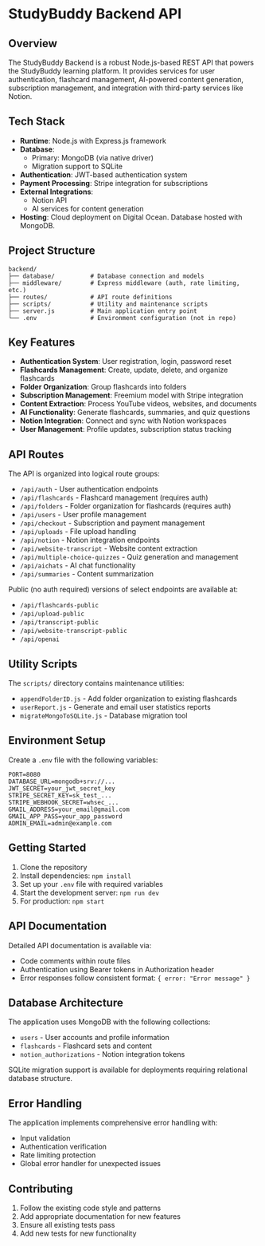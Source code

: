 # StudyBuddy Backend API

## Overview

The StudyBuddy Backend is a robust Node.js-based REST API that powers the StudyBuddy learning platform. It provides services for user authentication, flashcard management, AI-powered content generation, subscription management, and integration with third-party services like Notion.

## Tech Stack

- **Runtime**: Node.js with Express.js framework
- **Database**: 
  - Primary: MongoDB (via native driver)
  - Migration support to SQLite
- **Authentication**: JWT-based authentication system
- **Payment Processing**: Stripe integration for subscriptions
- **External Integrations**:
  - Notion API
  - AI services for content generation
- **Hosting**: Cloud deployment on Digital Ocean. Database hosted with MongoDB.

## Project Structure

```
backend/
├── database/          # Database connection and models
├── middleware/        # Express middleware (auth, rate limiting, etc.)
├── routes/            # API route definitions
├── scripts/           # Utility and maintenance scripts
├── server.js          # Main application entry point
└── .env               # Environment configuration (not in repo)
```

## Key Features

- **Authentication System**: User registration, login, password reset
- **Flashcards Management**: Create, update, delete, and organize flashcards
- **Folder Organization**: Group flashcards into folders
- **Subscription Management**: Freemium model with Stripe integration
- **Content Extraction**: Process YouTube videos, websites, and documents
- **AI Functionality**: Generate flashcards, summaries, and quiz questions
- **Notion Integration**: Connect and sync with Notion workspaces
- **User Management**: Profile updates, subscription status tracking

## API Routes

The API is organized into logical route groups:

- `/api/auth` - User authentication endpoints
- `/api/flashcards` - Flashcard management (requires auth)
- `/api/folders` - Folder organization for flashcards (requires auth)
- `/api/users` - User profile management
- `/api/checkout` - Subscription and payment management
- `/api/uploads` - File upload handling
- `/api/notion` - Notion integration endpoints
- `/api/website-transcript` - Website content extraction
- `/api/multiple-choice-quizzes` - Quiz generation and management
- `/api/aichats` - AI chat functionality
- `/api/summaries` - Content summarization

Public (no auth required) versions of select endpoints are available at:
- `/api/flashcards-public`
- `/api/upload-public`
- `/api/transcript-public`
- `/api/website-transcript-public`
- `/api/openai`

## Utility Scripts

The `scripts/` directory contains maintenance utilities:

- `appendFolderID.js` - Add folder organization to existing flashcards
- `userReport.js` - Generate and email user statistics reports
- `migrateMongoToSQLite.js` - Database migration tool

## Environment Setup

Create a `.env` file with the following variables:

```
PORT=8080
DATABASE_URL=mongodb+srv://...
JWT_SECRET=your_jwt_secret_key
STRIPE_SECRET_KEY=sk_test_...
STRIPE_WEBHOOK_SECRET=whsec_...
GMAIL_ADDRESS=your_email@gmail.com
GMAIL_APP_PASS=your_app_password
ADMIN_EMAIL=admin@example.com
```

## Getting Started

1. Clone the repository
2. Install dependencies: `npm install`
3. Set up your `.env` file with required variables
4. Start the development server: `npm run dev`
5. For production: `npm start`

## API Documentation

Detailed API documentation is available via:

- Code comments within route files
- Authentication using Bearer tokens in Authorization header
- Error responses follow consistent format: `{ error: "Error message" }`

## Database Architecture

The application uses MongoDB with the following collections:

- `users` - User accounts and profile information
- `flashcards` - Flashcard sets and content
- `notion_authorizations` - Notion integration tokens

SQLite migration support is available for deployments requiring relational database structure.

## Error Handling

The application implements comprehensive error handling with:

- Input validation
- Authentication verification
- Rate limiting protection
- Global error handler for unexpected issues

## Contributing

1. Follow the existing code style and patterns
2. Add appropriate documentation for new features
3. Ensure all existing tests pass
4. Add new tests for new functionality  